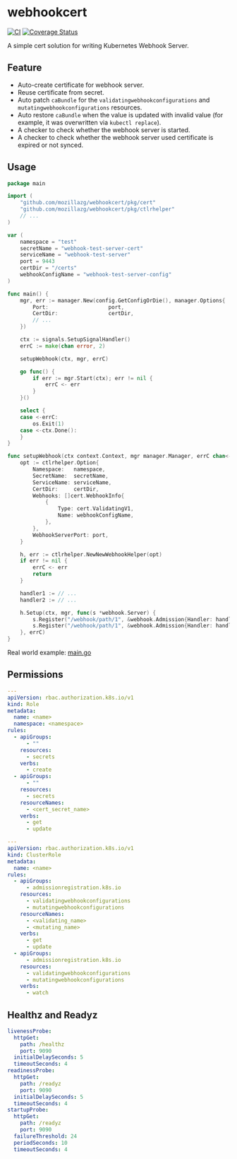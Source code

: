 # webhookcert

[![CI](https://github.com/mozillazg/webhookcert/actions/workflows/ci.yml/badge.svg)](https://github.com/mozillazg/webhookcert/actions/workflows/ci.yml)
[![Coverage Status](https://coveralls.io/repos/github/mozillazg/webhookcert/badge.svg?branch=master)](https://coveralls.io/github/mozillazg/webhookcert?branch=master)

A simple cert solution for writing Kubernetes Webhook Server.

## Feature

* Auto-create certificate for webhook server.
* Reuse certificate from secret.
* Auto patch `caBundle` for the `validatingwebhookconfigurations` and `mutatingwebhookconfigurations` resources.
* Auto restore `caBundle` when the value is updated with invalid value (for example, it was overwritten via `kubectl replace`).
* A checker to check whether the webhook server is started.
* A checker to check whether the webhook server used certificate is expired or not synced.


## Usage

```go
package main

import (
	"github.com/mozillazg/webhookcert/pkg/cert"
	"github.com/mozillazg/webhookcert/pkg/ctlrhelper"
	// ...
)

var (
	namespace = "test"
	secretName = "webhook-test-server-cert"
	serviceName = "webhook-test-server"
	port = 9443
	certDir = "/certs"
	webhookConfigName = "webhook-test-server-config"
)

func main() {
	mgr, err := manager.New(config.GetConfigOrDie(), manager.Options{
		Port:                   port,
		CertDir:                certDir,
		// ...
	})

	ctx := signals.SetupSignalHandler()
	errC := make(chan error, 2)

	setupWebhook(ctx, mgr, errC)

	go func() {
		if err := mgr.Start(ctx); err != nil {
			errC <- err
		}
	}()

	select {
	case <-errC:
		os.Exit(1)
	case <-ctx.Done():
	}
}

func setupWebhook(ctx context.Context, mgr manager.Manager, errC chan<- error) {
	opt := ctlrhelper.Option{
		Namespace:   namespace,
		SecretName:  secretName,
		ServiceName: serviceName,
		CertDir:     certDir,
		Webhooks: []cert.WebhookInfo{
			{
				Type: cert.ValidatingV1,
				Name: webhookConfigName,
			},
		},
		WebhookServerPort: port,
	}

	h, err := ctlrhelper.NewNewWebhookHelper(opt)
	if err != nil {
		errC <- err
		return
	}

	handler1 := // ...
	handler2 := // ...

	h.Setup(ctx, mgr, func(s *webhook.Server) {
		s.Register("/webhook/path/1", &webhook.Admission{Handler: handler1})
		s.Register("/webhook/path/1", &webhook.Admission{Handler: handler2})
	}, errC)
}

```

Real world example: [main.go](https://github.com/mozillazg/echo-k8s-webhook/blob/master/main.go)

## Permissions

```yaml
---
apiVersion: rbac.authorization.k8s.io/v1
kind: Role
metadata:
  name: <name>
  namespace: <namespace>
rules:
  - apiGroups:
      - ""
    resources:
      - secrets
    verbs:
      - create
  - apiGroups:
      - ""
    resources:
      - secrets
    resourceNames:
      - <cert_secret_name>
    verbs:
      - get
      - update

---
apiVersion: rbac.authorization.k8s.io/v1
kind: ClusterRole
metadata:
  name: <name>
rules:
  - apiGroups:
      - admissionregistration.k8s.io
    resources:
      - validatingwebhookconfigurations
      - mutatingwebhookconfigurations
    resourceNames:
      - <validating_name>
      - <mutating_name>
    verbs:
      - get
      - update
  - apiGroups:
      - admissionregistration.k8s.io
    resources:
      - validatingwebhookconfigurations
      - mutatingwebhookconfigurations
    verbs:
      - watch
```

## Healthz and Readyz

```yaml
livenessProbe:
  httpGet:
    path: /healthz
    port: 9090
  initialDelaySeconds: 5
  timeoutSeconds: 4
readinessProbe:
  httpGet:
    path: /readyz
    port: 9090
  initialDelaySeconds: 5
  timeoutSeconds: 4
startupProbe:
  httpGet:
    path: /readyz
    port: 9090
  failureThreshold: 24
  periodSeconds: 10
  timeoutSeconds: 4
```
